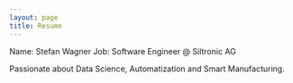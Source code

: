 ```yaml
---
layout: page
title: Resume
---
```


Name: Stefan Wagner
Job: Software Engineer @ Siltronic AG

Passionate about Data Science, Automatization and Smart Manufacturing.